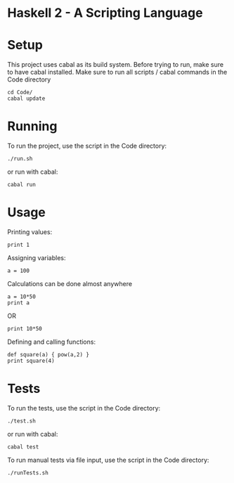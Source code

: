 # Haskell 2 - A Scripting Language

# Setup #
This project uses cabal as its build system.
Before trying to run, make sure to have cabal installed.
Make sure to run all scripts / cabal commands in the Code directory
```console
cd Code/
cabal update
```

# Running #
To run the project, use the script in the Code directory:
```console
./run.sh
```
or run with cabal:
```console
cabal run
```

# Usage #
Printing values:
```console
print 1
```

Assigning variables:
```console
a = 100
```

Calculations can be done almost anywhere
```console
a = 10*50
print a
```
OR
```console
print 10*50
```

Defining and calling functions:
```console
def square(a) { pow(a,2) }
print square(4)
```

# Tests #
To run the tests, use the script in the Code directory:
```console
./test.sh
```
or run with cabal:
```console
cabal test
```

To run manual tests via file input, use the script in the Code directory:
```console
./runTests.sh
```